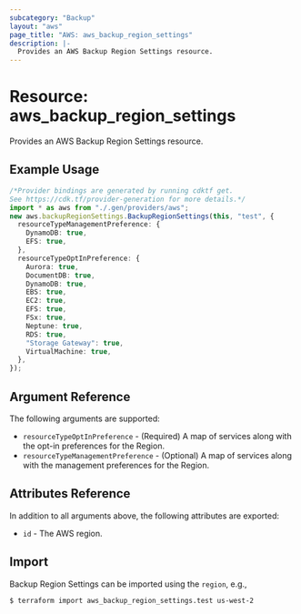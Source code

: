 ```yaml
---
subcategory: "Backup"
layout: "aws"
page_title: "AWS: aws_backup_region_settings"
description: |-
  Provides an AWS Backup Region Settings resource.
---
```


# Resource: aws\_backup\_region\_settings

Provides an AWS Backup Region Settings resource.

## Example Usage

```typescript
/*Provider bindings are generated by running cdktf get.
See https://cdk.tf/provider-generation for more details.*/
import * as aws from "./.gen/providers/aws";
new aws.backupRegionSettings.BackupRegionSettings(this, "test", {
  resourceTypeManagementPreference: {
    DynamoDB: true,
    EFS: true,
  },
  resourceTypeOptInPreference: {
    Aurora: true,
    DocumentDB: true,
    DynamoDB: true,
    EBS: true,
    EC2: true,
    EFS: true,
    FSx: true,
    Neptune: true,
    RDS: true,
    "Storage Gateway": true,
    VirtualMachine: true,
  },
});

```

## Argument Reference

The following arguments are supported:

* `resourceTypeOptInPreference` - (Required) A map of services along with the opt-in preferences for the Region.
* `resourceTypeManagementPreference` - (Optional) A map of services along with the management preferences for the Region.

## Attributes Reference

In addition to all arguments above, the following attributes are exported:

* `id` - The AWS region.

## Import

Backup Region Settings can be imported using the `region`, e.g.,

```console
$ terraform import aws_backup_region_settings.test us-west-2
```
